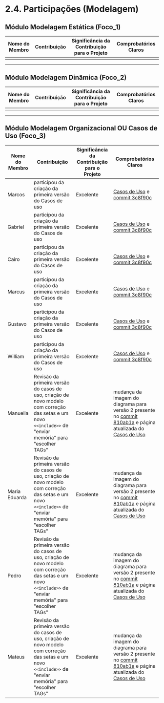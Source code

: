 # 2.4. Participações (Modelagem)

## Módulo Modelagem Estática (Foco_1)

| Nome do Membro | Contribuição | Significância da Contribuição para o Projeto | Comprobatórios Claros |
|----------------|--------------|---------------------------------------------|------------------------|
|                |              |                                             |                        |

---

## Módulo Modelagem Dinâmica (Foco_2)

| Nome do Membro | Contribuição | Significância da Contribuição para o Projeto | Comprobatórios Claros |
|----------------|--------------|---------------------------------------------|------------------------|
|                |              |                                             |                        |

---

## Módulo Modelagem Organizacional OU Casos de Uso (Foco_3)

| Nome do Membro | Contribuição | Significância da Contribuição para o Projeto | Comprobatórios Claros |
|----------------|--------------|---------------------------------------------|------------------------|
| Marcos | participou da criação da primeira versão do Casos de uso | Excelente |  [Casos de Uso](2.3.ModelagemOrganizacionalCasosDeUso.md) e [commit 3c8f90c](https://github.com/UnBArqDsw2025-1-Turma02/2025.1_T02_G2_EternaFGA_Entrega02/commit/3c8f90c1f21ff15c9a095626f0751684b21b6e99)|
| Gabriel | participou da criação da primeira versão do Casos de uso | Excelente |  [Casos de Uso](2.3.ModelagemOrganizacionalCasosDeUso.md) e [commit 3c8f90c](https://github.com/UnBArqDsw2025-1-Turma02/2025.1_T02_G2_EternaFGA_Entrega02/commit/3c8f90c1f21ff15c9a095626f0751684b21b6e99)|
| Cairo | participou da criação da primeira versão do Casos de uso | Excelente |  [Casos de Uso](2.3.ModelagemOrganizacionalCasosDeUso.md) e [commit 3c8f90c](https://github.com/UnBArqDsw2025-1-Turma02/2025.1_T02_G2_EternaFGA_Entrega02/commit/3c8f90c1f21ff15c9a095626f0751684b21b6e99)|
| Marcus | participou da criação da primeira versão do Casos de uso | Excelente |  [Casos de Uso](2.3.ModelagemOrganizacionalCasosDeUso.md) e [commit 3c8f90c](https://github.com/UnBArqDsw2025-1-Turma02/2025.1_T02_G2_EternaFGA_Entrega02/commit/3c8f90c1f21ff15c9a095626f0751684b21b6e99)|
| Gustavo | participou da criação da primeira versão do Casos de uso | Excelente |  [Casos de Uso](2.3.ModelagemOrganizacionalCasosDeUso.md) e [commit 3c8f90c](https://github.com/UnBArqDsw2025-1-Turma02/2025.1_T02_G2_EternaFGA_Entrega02/commit/3c8f90c1f21ff15c9a095626f0751684b21b6e99)|
| William | participou da criação da primeira versão do Casos de uso | Excelente |  [Casos de Uso](2.3.ModelagemOrganizacionalCasosDeUso.md) e [commit 3c8f90c](https://github.com/UnBArqDsw2025-1-Turma02/2025.1_T02_G2_EternaFGA_Entrega02/commit/3c8f90c1f21ff15c9a095626f0751684b21b6e99)|
| Manuella | Revisão da primeira versão do casos de uso, criação de novo modelo com correção das setas e um novo `<<include>>` de "enviar memória" para "escolher TAGs" | Excelente | mudança da imagem do diagrama para versão 2 presente no [commit 810ab1a](https://github.com/UnBArqDsw2025-1-Turma02/2025.1_T02_G2_EternaFGA_Entrega02/commit/810ab1a85c057afac476ea76070be28b9472b8ab) e página atualizada do [Casos de Uso](2.3.ModelagemOrganizacionalCasosDeUso.md)|
| Maria Eduarda | Revisão da primeira versão do casos de uso, criação de novo modelo com correção das setas e um novo `<<include>>` de "enviar memória" para "escolher TAGs" | Excelente | mudança da imagem do diagrama para versão 2 presente no [commit 810ab1a](https://github.com/UnBArqDsw2025-1-Turma02/2025.1_T02_G2_EternaFGA_Entrega02/commit/810ab1a85c057afac476ea76070be28b9472b8ab) e página atualizada do [Casos de Uso](2.3.ModelagemOrganizacionalCasosDeUso.md)|
| Pedro | Revisão da primeira versão do casos de uso, criação de novo modelo com correção das setas e um novo `<<include>>` de "enviar memória" para "escolher TAGs" | Excelente | mudança da imagem do diagrama para versão 2 presente no [commit 810ab1a](https://github.com/UnBArqDsw2025-1-Turma02/2025.1_T02_G2_EternaFGA_Entrega02/commit/810ab1a85c057afac476ea76070be28b9472b8ab) e página atualizada do [Casos de Uso](2.3.ModelagemOrganizacionalCasosDeUso.md)|
| Mateus | Revisão da primeira versão do casos de uso, criação de novo modelo com correção das setas e um novo `<<include>>` de "enviar memória" para "escolher TAGs" | Excelente | mudança da imagem do diagrama para versão 2 presente no [commit 810ab1a](https://github.com/UnBArqDsw2025-1-Turma02/2025.1_T02_G2_EternaFGA_Entrega02/commit/810ab1a85c057afac476ea76070be28b9472b8ab) e página atualizada do [Casos de Uso](2.3.ModelagemOrganizacionalCasosDeUso.md)|

